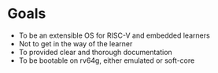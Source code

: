 # Goals

* To be an extensible OS for RISC-V and embedded learners
* Not to get in the way of the learner
* To provided clear and thorough documentation
* To be bootable on rv64g, either emulated or soft-core
